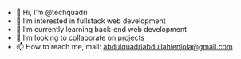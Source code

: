 - 👋 Hi, I’m @techquadri
- 👀 I’m interested in fullstack web development
- 🌱 I’m currently learning back-end web development
- 💞️ I’m looking to collaborate on projects
- 📫 How to reach me, mail: abdulquadriabdullahieniola@gmail.com

<!---
techquadri/techquadri is a ✨ special ✨ repository because its `README.md` (this file) appears on your GitHub profile.
You can click the Preview link to take a look at your changes.
--->
